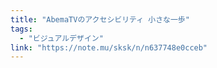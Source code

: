 ```yaml
---
title: "AbemaTVのアクセシビリティ 小さな一歩"
tags:
  - "ビジュアルデザイン"
link: "https://note.mu/sksk/n/n637748e0cceb"
---
```

